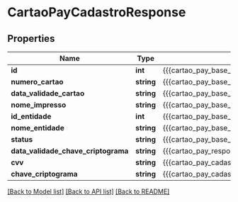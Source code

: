 # CartaoPayCadastroResponse

## Properties
Name | Type | Description | Notes
------------ | ------------- | ------------- | -------------
**id** | **int** | {{{cartao_pay_base_response_id_value}}} | [optional] 
**numero_cartao** | **string** | {{{cartao_pay_base_response_numero_cartao_value}}} | [optional] 
**data_validade_cartao** | **string** | {{{cartao_pay_base_response_data_validade_cartao_value}}} | [optional] 
**nome_impresso** | **string** | {{{cartao_pay_base_response_nome_impresso_value}}} | [optional] 
**id_entidade** | **int** | {{{cartao_pay_base_response_id_entidade_value}}} | [optional] 
**nome_entidade** | **string** | {{{cartao_pay_base_response_nome_entidade_value}}} | [optional] 
**status** | **string** | {{{cartao_pay_base_response_status_value}}} | [optional] 
**data_validade_chave_criptograma** | **string** | {{{cartao_pay_response_data_validade_chave_criptograma_value}}} | [optional] 
**cvv** | **string** | {{{cartao_pay_cadastro_response_cvv_value}}} | [optional] 
**chave_criptograma** | **string** | {{{cartao_pay_cadastro_response_chave_criptograma_value}}} | [optional] 

[[Back to Model list]](../README.md#documentation-for-models) [[Back to API list]](../README.md#documentation-for-api-endpoints) [[Back to README]](../README.md)


